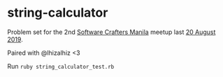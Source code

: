# string-calculator

Problem set for the 2nd [Software Crafters Manila](https://www.meetup.com/Software-Crafters-Manila/) meetup last [20 August 2019](https://www.meetup.com/Software-Crafters-Manila/events/263693086/).

Paired with @lhizalhiz <3

Run `ruby string_calculator_test.rb`
